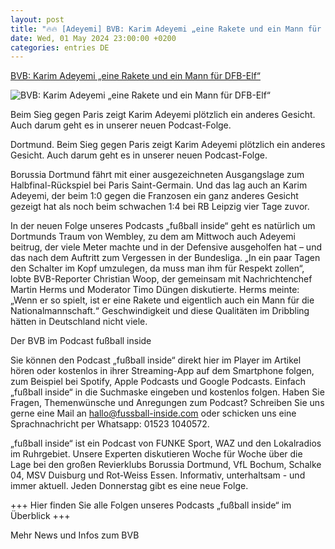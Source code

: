 ```yaml
---
layout: post
title: "🔥🔥 [Adeyemi] BVB: Karim Adeyemi „eine Rakete und ein Mann für DFB-Elf“"
date: Wed, 01 May 2024 23:00:00 +0200
categories: entries DE
---
```

[BVB: Karim Adeyemi „eine Rakete und ein Mann für DFB-Elf“](https://www.waz.de/sport/fussball/bvb/article242240408/BVB-Karim-Adeyemi-eine-Rakete-und-ein-Mann-fuer-DFB-Elf.html)

![BVB: Karim Adeyemi „eine Rakete und ein Mann für DFB-Elf“](https://img.sparknews.funkemedien.de/242240406/242240406_1714656163_v16_9_1600.jpeg)

Beim Sieg gegen Paris zeigt Karim Adeyemi plötzlich ein anderes Gesicht. Auch darum geht es in unserer neuen Podcast-Folge.

Dortmund. Beim Sieg gegen Paris zeigt Karim Adeyemi plötzlich ein anderes Gesicht. Auch darum geht es in unserer neuen Podcast-Folge.

Borussia Dortmund fährt mit einer ausgezeichneten Ausgangslage zum Halbfinal-Rückspiel bei Paris Saint-Germain. Und das lag auch an Karim Adeyemi, der beim 1:0 gegen die Franzosen ein ganz anderes Gesicht gezeigt hat als noch beim schwachen 1:4 bei RB Leipzig vier Tage zuvor.

In der neuen Folge unseres Podcasts „fußball inside“ geht es natürlich um Dortmunds Traum von Wembley, zu dem am Mittwoch auch Adeyemi beitrug, der viele Meter machte und in der Defensive ausgeholfen hat – und das nach dem Auftritt zum Vergessen in der Bundesliga. „In ein paar Tagen den Schalter im Kopf umzulegen, da muss man ihm für Respekt zollen“, lobte BVB-Reporter Christian Woop, der gemeinsam mit Nachrichtenchef Martin Herms und Moderator Timo Düngen diskutierte. Herms meinte: „Wenn er so spielt, ist er eine Rakete und eigentlich auch ein Mann für die Nationalmannschaft.“ Geschwindigkeit und diese Qualitäten im Dribbling hätten in Deutschland nicht viele.

Der BVB im Podcast fußball inside

Sie können den Podcast „fußball inside“ direkt hier im Player im Artikel hören oder kostenlos in ihrer Streaming-App auf dem Smartphone folgen, zum Beispiel bei Spotify, Apple Podcasts und Google Podcasts. Einfach „fußball inside“ in die Suchmaske eingeben und kostenlos folgen. Haben Sie Fragen, Themenwünsche und Anregungen zum Podcast? Schreiben Sie uns gerne eine Mail an hallo@fussball-inside.com oder schicken uns eine Sprachnachricht per Whatsapp: 01523 1040572.

„fußball inside“ ist ein Podcast von FUNKE Sport, WAZ und den Lokalradios im Ruhrgebiet. Unsere Experten diskutieren Woche für Woche über die Lage bei den großen Revierklubs Borussia Dortmund, VfL Bochum, Schalke 04, MSV Duisburg und Rot-Weiss Essen. Informativ, unterhaltsam - und immer aktuell. Jeden Donnerstag gibt es eine neue Folge.

+++ Hier finden Sie alle Folgen unseres Podcasts „fußball inside“ im Überblick +++

Mehr News und Infos zum BVB

